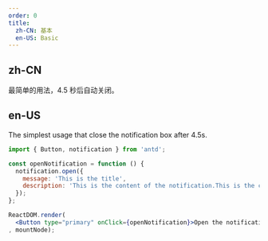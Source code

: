 ```yaml
---
order: 0
title: 
  zh-CN: 基本
  en-US: Basic
---
```


## zh-CN

最简单的用法，4.5 秒后自动关闭。

## en-US

The simplest usage that close the notification box after 4.5s.

````jsx
import { Button, notification } from 'antd';

const openNotification = function () {
  notification.open({
    message: 'This is the title',
    description: 'This is the content of the notification.This is the content of the notification.This is the content of the notification.',
  });
};

ReactDOM.render(
  <Button type="primary" onClick={openNotification}>Open the notification box</Button>
, mountNode);
````
